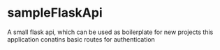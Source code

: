 # sampleFlaskApi

A small flask api, which can be used as boilerplate for new projects
this application conatins basic routes for authentication


